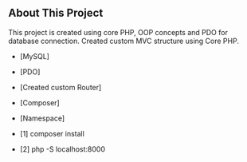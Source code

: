 
## About This Project

This project is created using core PHP, OOP concepts and PDO for database connection. 
Created custom MVC structure using Core PHP.

- [MySQL]
- [PDO]
- [Created custom Router]
- [Composer]
- [Namespace]


- [1] composer install
- [2] php -S localhost:8000
